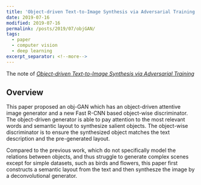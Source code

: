 ```yaml
---
title: 'Object-driven Text-to-Image Synthesis via Adversarial Training'
date: 2019-07-16
modified: 2019-07-16
permalink: /posts/2019/07/objGAN/
tags:
  - paper
  - computer vision
  - deep learning
excerpt_separator: <!--more-->
---
```


The note of [*Object-driven Text-to-Image Synthesis via Adversarial Training*](https://arxiv.org/abs/1902.10740)

<!--more-->



## Overview

This paper proposed an obj-GAN which has an object-driven attentive image generator and a new Fast R-CNN based object-wise discriminator. The object-driven generator is able to pay attention to the most relevant words and semantic layout to synthesize salient objects. The object-wise discriminator is to ensure the synthesized object matches the text description and the pre-generated layout.

Compared to the previous work, which do not specifically model the relations between objects, and thus struggle to generate complex scenes except for simple datasets, such as birds and flowers, this paper first constructs a semantic layout from the text and then synthesze the image by a deconvolutional generator. 




